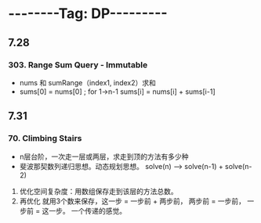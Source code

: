 
# --------Tag: DP---------

## 7.28

### 303. Range Sum Query - Immutable
* nums 和 sumRange（index1, index2）求和
* sums[0] = nums[0] ; for 1->n-1 sums[i] = nums[i] + sums[i-1]

## 7.31

### 70. Climbing Stairs
* n层台阶，一次走一层或两层，求走到顶的方法有多少种
* 斐波那契数列递归思想。动态规划思想。 solve(n) --> solve(n-1) + solve(n-2)  

1. 优化空间复杂度：用数组保存走到该层的方法总数。
2. 再优化 就用3个数来保存，这一步 = 一步前 + 两步前， 两步前 = 一步前， 一步前 = 这一步。 一个传递的感觉。  